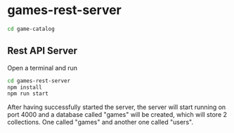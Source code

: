 # games-rest-server

```sh
cd game-catalog
```

## Rest API Server
Open a terminal and run

```sh
cd games-rest-server
npm install
npm run start
```

After having successfully started the server, the server will start running on port 4000 and a database called "games" will be created, which will store 2 collections. One called "games" and another one called "users".